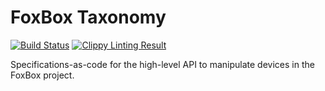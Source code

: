 # FoxBox Taxonomy

[![Build Status](https://api.travis-ci.org/fxbox/taxonomy.svg?branch=master)](https://travis-ci.org/fxbox/taxonomy)
[![Clippy Linting Result](http://clippy.bashy.io/github/fxbox/taxonomy/master/badge.svg)](http://clippy.bashy.io/github/fxbox/taxonomy/master/log)

Specifications-as-code for the high-level API to manipulate devices in
the FoxBox project.
